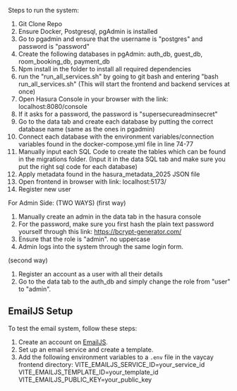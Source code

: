 Steps to run the system:
1. Git Clone Repo
2. Ensure Docker, Postgresql, pgAdmin is installed 
3. Go to pgadmin and ensure that the username is "postgres" and password is "password" 
4. Create the following databases in pgAdmin: auth_db, guest_db, room_booking_db, payment_db
5. Npm install in the folder to install all required dependencies
6. run the "run_all_services.sh" by going to git bash and entering "bash run_all_services.sh" (This will start the frontend and backend services at once)
7. Open Hasura Console in your browser with the link: localhost:8080/console
8. If it asks for a password, the password is "supersecureadminsecret"
9. Go to the data tab and create each database by putting the correct database name (same as the ones in pgadmin) 
10. Connect each database with the environment variables/connection variables found in the docker-compose.yml file in line 74-77
11. Manually input each SQL Code to create the tables which can be found in the migrations folder. (Input it in the data SQL tab and make sure you put the right sql code for each database)
12. Apply metadata found in the hasura_metadata_2025 JSON file 
13. Open frontend in browser with link: localhost:5173/
14. Register new user

For Admin Side: (TWO WAYS)
(first way)
1. Manually create an admin in the data tab in the hasura console
2. For the password, make sure you first hash the plain text password yourself through this link:
https://bcrypt-generator.com/
3. Ensure that the role is "admin". no uppercase
4. Admin logs into the system through the same login form.  

(second way)
1. Register an account as a user with all their details
2. Go to the data tab to the auth_db and simply change the role from "user" to "admin".

## EmailJS Setup

To test the email system, follow these steps:

1. Create an account on [EmailJS](https://www.emailjs.com/).
2. Set up an email service and create a template.
3. Add the following environment variables to a `.env` file in the vaycay frontend directory:
VITE_EMAILJS_SERVICE_ID=your_service_id
VITE_EMAILJS_TEMPLATE_ID=your_template_id
VITE_EMAILJS_PUBLIC_KEY=your_public_key
